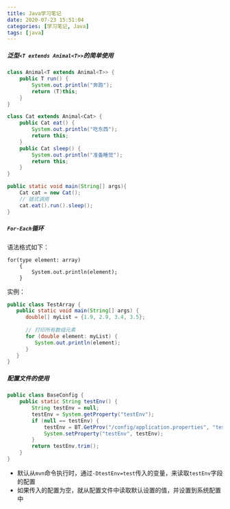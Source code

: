 ```yaml
---
title: Java学习笔记
date: 2020-07-23 15:51:04
categories: [学习笔记, Java]
tags: [java]
---
```


##### 泛型`<T extends Animal<T>>`的简单使用
```java
class Animal<T extends Animal<T>> {
    public T run() {
        System.out.println("奔跑");
        return (T)this;
    }
}
```

  <!--more-->

```java
class Cat extends Animal<Cat> {
    public Cat eat() {
        System.out.println("吃东西");
        return this;
    }
    public Cat sleep() {
        System.out.println("准备睡觉");
        return this;
    }
}

public static void main(String[] args){
    Cat cat = new Cat();
    // 链式调用
    cat.eat().run().sleep();
}
```

##### `For-Each`循环
语法格式如下：
```
for(type element: array)
    {
        System.out.println(element);
    }
```
实例：
```java
public class TestArray {
   public static void main(String[] args) {
      double[] myList = {1.9, 2.9, 3.4, 3.5};
 
      // 打印所有数组元素
      for (double element: myList) {
         System.out.println(element);
      }
   }
}
```

##### 配置文件的使用
```java
public class BaseConfig {
    public static String testEnv() {
        String testEnv = null;
        testEnv = System.getProperty("testEnv");
        if (null == testEnv) {
            testEnv = BT.GetProv("/config/application.properties", "testEnv");
            System.setProperty("testEnv", testEnv);
        }
        return testEnv.trim();
    }
}
```
 - 默认从`mvn`命令执行时，通过`-DtestEnv=test`传入的变量，来读取`testEnv`字段的配置
 - 如果传入的配置为空，就从配置文件中读取默认设置的值，并设置到系统配置中